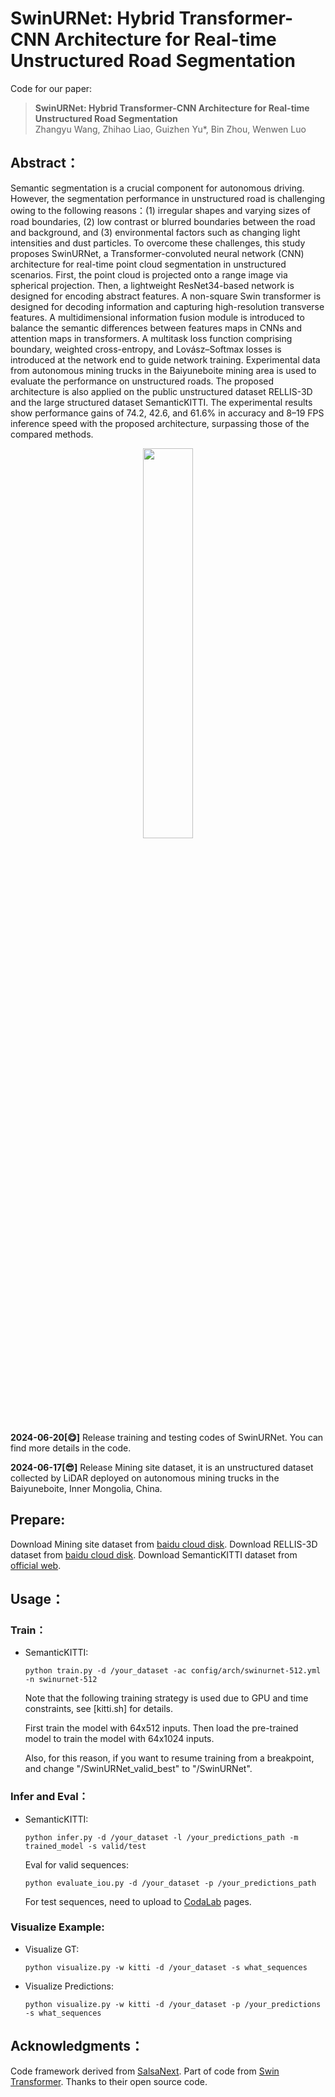 # SwinURNet: Hybrid Transformer-CNN Architecture for Real-time Unstructured Road Segmentation

Code for our paper:
> **SwinURNet: Hybrid Transformer-CNN Architecture for Real-time Unstructured Road Segmentation**
> <br>Zhangyu Wang, Zhihao Liao, Guizhen Yu*, Bin Zhou, Wenwen Luo<br>


## Abstract：
Semantic segmentation is a crucial component for autonomous driving. However, the segmentation performance in unstructured road is challenging owing to the following reasons：(1) irregular shapes and varying sizes of road boundaries, (2) low contrast or blurred boundaries between the road and background, and (3) environmental factors such as changing light intensities and dust particles. To overcome these challenges, this study proposes SwinURNet, a Transformer-convoluted neural network (CNN) architecture for real-time point cloud segmentation in unstructured scenarios. First, the point cloud is projected onto a range image via spherical projection. Then, a lightweight ResNet34-based network is designed for encoding abstract features. A non-square Swin transformer is designed for decoding information and capturing high-resolution transverse features. A multidimensional information fusion module is introduced to balance the semantic differences between features maps in CNNs and attention maps in transformers. A multitask loss function comprising boundary, weighted cross-entropy, and Lovász–Softmax losses is introduced at the network end to guide network training. Experimental data from autonomous mining trucks in the Baiyuneboite mining area is used to evaluate the performance on unstructured roads. The proposed architecture is also applied on the public unstructured dataset RELLIS-3D and the large structured dataset SemanticKITTI. The experimental results show performance gains of 74.2, 42.6, and 61.6% in accuracy and 8–19 FPS inference speed with the proposed architecture, surpassing those of the compared methods.
<p align="center">
   <img src="assert/1.png" width="40%"> 
</p>

**2024-06-20[:yum:]** Release training and testing codes of SwinURNet. You can find more details in the code.

**2024-06-17[:sunglasses:]** Release Mining site dataset, it is an unstructured dataset collected by LiDAR deployed on autonomous mining trucks in the Baiyuneboite, Inner Mongolia, China. 

## Prepare:
Download Mining site dataset from [baidu cloud disk](https://pan.baidu.com/s/1gJtstG1oNJJnnEuO_C7nFQ?pwd=1234). Download RELLIS-3D dataset from [baidu cloud disk](https://pan.baidu.com/s/1wWoqMd-aE7OwPgP3tWkeyg?pwd=1234). Download SemanticKITTI dataset from [official web](http://www.semantic-kitti.org/dataset.html).

## Usage：
### Train：
- SemanticKITTI:

    `python train.py -d /your_dataset -ac config/arch/swinurnet-512.yml -n swinurnet-512`

    Note that the following training strategy is used due to GPU and time constraints, see [kitti.sh] for details.

    First train the model with 64x512 inputs. Then load the pre-trained model to train the model with 64x1024 inputs.
    
    Also, for this reason, if you want to resume training from a breakpoint, and change "/SwinURNet_valid_best" to "/SwinURNet".



### Infer and Eval：
- SemanticKITTI:

    `python infer.py -d /your_dataset -l /your_predictions_path -m trained_model -s valid/test`
    
    Eval for valid sequences:

    `python evaluate_iou.py -d /your_dataset -p /your_predictions_path`

    For test  sequences, need to upload to [CodaLab](https://competitions.codalab.org/competitions/20331#participate) pages.


### Visualize Example:


- Visualize GT:

  `python visualize.py -w kitti -d /your_dataset -s what_sequences`

- Visualize Predictions:

  `python visualize.py -w kitti -d /your_dataset -p /your_predictions -s what_sequences`



## Acknowledgments：
Code framework derived from [SalsaNext](https://github.com/Halmstad-University/SalsaNext). Part of code from [Swin Transformer](https://github.com/microsoft/Swin-Transformer). Thanks to their open source code.



